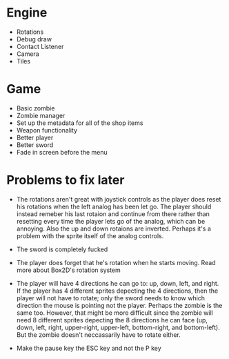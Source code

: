 # Engine
- Rotations
- Debug draw
- Contact Listener 
- Camera 
- Tiles

# Game
- Basic zombie
- Zombie manager
- Set up the metadata for all of the shop items
- Weapon functionality
- Better player 
- Better sword 
- Fade in screen before the menu

# Problems to fix later
- The rotations aren't great with joystick controls as the player does reset his rotations when the left analog has been let go. The player should instead remeber his last rotaion and continue from there rather than resetting every time the player lets go of the analog, which can be annoying. Also the up and down rotaions are inverted. Perhaps it's a problem with the sprite itself of the analog controls.
    
- The sword is completely fucked

- The player does forget that he's rotation when he starts moving. Read more about Box2D's rotation system

- The player will have 4 directions he can go to: up, down, left, and right. If the player has 4 different sprites depecting the 4 directions, then the player will not have to rotate; only the sword needs to know which direction the mouse is pointing not the player. Perhaps the zombie is the same too. However, that might be more difficult since the zombie will need 8 different sprites depecting the 8 directions he can face (up, down, left, right, upper-right, upper-left, bottom-right, and bottom-left). But the zombie doesn't neccassarily have to rotate either. 

- Make the pause key the ESC key and not the P key
